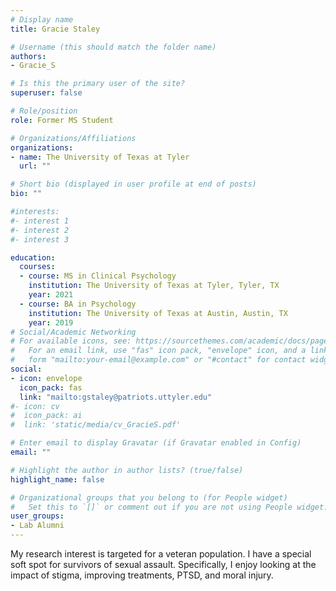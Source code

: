 ```yaml
---
# Display name
title: Gracie Staley

# Username (this should match the folder name)
authors:
- Gracie_S

# Is this the primary user of the site?
superuser: false

# Role/position
role: Former MS Student

# Organizations/Affiliations
organizations:
- name: The University of Texas at Tyler
  url: ""

# Short bio (displayed in user profile at end of posts)
bio: ""

#interests:
#- interest 1
#- interest 2
#- interest 3

education:
  courses:
  - course: MS in Clinical Psychology
    institution: The University of Texas at Tyler, Tyler, TX
    year: 2021
  - course: BA in Psychology
    institution: The University of Texas at Austin, Austin, TX
    year: 2019
# Social/Academic Networking
# For available icons, see: https://sourcethemes.com/academic/docs/page-builder/#icons
#   For an email link, use "fas" icon pack, "envelope" icon, and a link in the
#   form "mailto:your-email@example.com" or "#contact" for contact widget.
social:
- icon: envelope
  icon_pack: fas
  link: "mailto:gstaley@patriots.uttyler.edu"
#- icon: cv
#  icon_pack: ai
#  link: 'static/media/cv_GracieS.pdf'

# Enter email to display Gravatar (if Gravatar enabled in Config)
email: ""

# Highlight the author in author lists? (true/false)
highlight_name: false

# Organizational groups that you belong to (for People widget)
#   Set this to `[]` or comment out if you are not using People widget.
user_groups:
- Lab Alumni
---
```

My research interest is targeted for a veteran population. I have a special soft spot for survivors of sexual assault. Specifically, I enjoy looking at the impact of stigma, improving treatments, PTSD, and moral injury.
